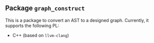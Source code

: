 ## Package `graph_construct`

This is a package to convert an AST to a designed graph. Currently, it supports the following PL:

-   C++ (based on `llvm-clang`)